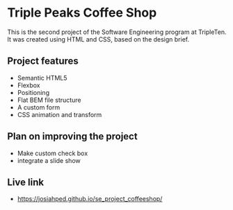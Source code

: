 # Triple Peaks Coffee Shop

This is the second project of the Software Engineering program at TripleTen. It was created using HTML and CSS, based on the design brief.

## Project features

- Semantic HTML5
- Flexbox
- Positioning
- Flat BEM file structure
- A custom form
- CSS animation and transform

## Plan on improving the project

- Make custom check box
- integrate a slide show
<!-- how would I add screenshots or images to the .README.md file? -->

## Live link

- https://josiahped.github.io/se_project_coffeeshop/

